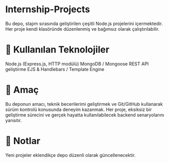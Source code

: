 # Internship-Projects

Bu depo, stajım sırasında geliştirilen çeşitli Node.js projelerini içermektedir. Her proje kendi klasöründe düzenlenmiş ve bağımsız olarak çalıştırılabilir.

# 🚀 Kullanılan Teknolojiler

Node.js (Express.js, HTTP modülü)
MongoDB / Mongoose
REST API geliştirme
EJS & Handlebars / Template Engine

# 🎯 Amaç

Bu deponun amacı, teknik becerilerimi geliştirmek ve Git/GitHub kullanarak sürüm kontrolü konusunda deneyim kazanmak. Her proje, eksiksiz bir geliştirme sürecini ve gerçek hayatta kullanılabilecek backend senaryolarını yansıtır.

# 📌 Notlar

Yeni projeler eklendikçe depo düzenli olarak güncellenecektir.